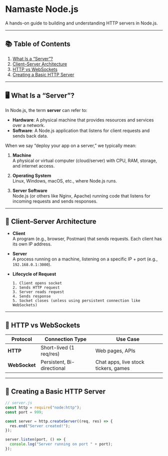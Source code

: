 # Namaste Node.js

A hands-on guide to building and understanding HTTP servers in Node.js.

---

## 📚 Table of Contents

1. [What Is a “Server”?](#️-what-is-a-server)  
2. [Client–Server Architecture](#-clientserver-architecture)  
3. [HTTP vs WebSockets](#-http-vs-websockets)  
4. [Creating a Basic HTTP Server](#-creating-a-basic-http-server)  


---

## 🖥️ What Is a “Server”?

In Node.js, the term **server** can refer to:

- **Hardware**: A physical machine that provides resources and services over a network.  
- **Software**: A Node.js application that listens for client requests and sends back data.

When we say “deploy your app on a server,” we typically mean:

1. **Machine**  
   A physical or virtual computer (cloud/server) with CPU, RAM, storage, and internet access.

2. **Operating System**  
   Linux, Windows, macOS, etc., where Node.js runs.

3. **Server Software**  
   Node.js (or others like Nginx, Apache) running code that listens for incoming requests and sends responses.

---

## 🔗 Client–Server Architecture

- **Client**  
  A program (e.g., browser, Postman) that sends requests. Each client has its own IP address.

- **Server**  
  A process running on a machine, listening on a specific IP + port (e.g., `192.168.0.1:3000`).

- **Lifecycle of Request**  
  ```
  1. Client opens socket  
  2. Sends HTTP request  
  3. Server reads request  
  4. Sends response  
  5. Socket closes (unless using persistent connection like WebSockets)
  ```

---

## 🔁 HTTP vs WebSockets

| Protocol     | Connection Type         | Use Case                          |
|--------------|--------------------------|-----------------------------------|
| **HTTP**     | Short-lived (1 req/res)  | Web pages, APIs                   |
| **WebSocket**| Persistent, Bi-directional | Chat apps, live stock tickers, games |

---

## 🧪 Creating a Basic HTTP Server

```js
// server.js
const http = require("node:http");
const port = 999;

const server = http.createServer((req, res) => {
  res.end("Server created!");
});

server.listen(port, () => {
  console.log("Server running on port " + port);
});
```